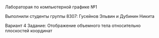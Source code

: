 Лабораторая по компьютерной графике №1

Выполнили студенты группы 8307:
Гусейнов Эльвин и Дубинин Никита

Вариант 4
Задание: Отображение объемного тела относительно плоскостей координат
